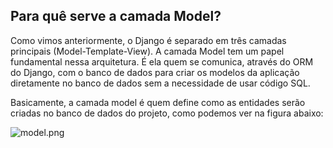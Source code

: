 ## Para quê serve a camada Model?

Como vimos anteriormente, o Django é separado em três camadas principais (Model-Template-View). A camada Model tem um papel fundamental nessa arquitetura. É ela quem se comunica, através do ORM do Django, com o banco de dados para criar os modelos da aplicação diretamente no banco de dados sem a necessidade de usar código SQL.

Basicamente, a camada model é quem define como as entidades serão criadas no banco de dados do projeto, como podemos ver na figura abaixo:

![model.png](padrão-mtv.png "Hover text")
